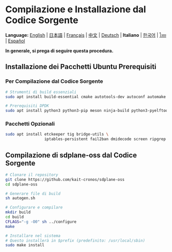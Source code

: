 # Compilazione e Installazione dal Codice Sorgente

**Language:** [English](../en/build-install-source.md) | [日本語](../ja/build-install-source.md) | [Français](../fr/build-install-source.md) | [中文](../zh/build-install-source.md) | [Deutsch](../de/build-install-source.md) | **Italiano** | [한국어](../ko/build-install-source.md) | [ไทย](../th/build-install-source.md) | [Español](../es/build-install-source.md)

**In generale, si prega di seguire questa procedura.**

## Installazione dei Pacchetti Ubuntu Prerequisiti

### Per Compilazione dal Codice Sorgente
```bash
# Strumenti di build essenziali
sudo apt install build-essential cmake autotools-dev autoconf automake libtool pkg-config

# Prerequisiti DPDK
sudo apt install python3 python3-pip meson ninja-build python3-pyelftools libnuma-dev pkgconf
```

### Pacchetti Opzionali
```bash
sudo apt install etckeeper tig bridge-utils \
                 iptables-persistent fail2ban dmidecode screen ripgrep
```

## Compilazione di sdplane-oss dal Codice Sorgente

```bash
# Clonare il repository
git clone https://github.com/kait-cronos/sdplane-oss
cd sdplane-oss

# Generare file di build
sh autogen.sh

# Configurare e compilare
mkdir build
cd build
CFLAGS="-g -O0" sh ../configure
make

# Installare nel sistema
# Questo installerà in $prefix (predefinito: /usr/local/sbin)
sudo make install
```